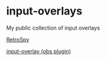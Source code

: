 # input-overlays
My public collection of input overlays

[RetroSpy](https://github.com/retrospy/RetroSpy)

[input-overlay (obs plugin)](https://github.com/univrsal/input-overlay)

